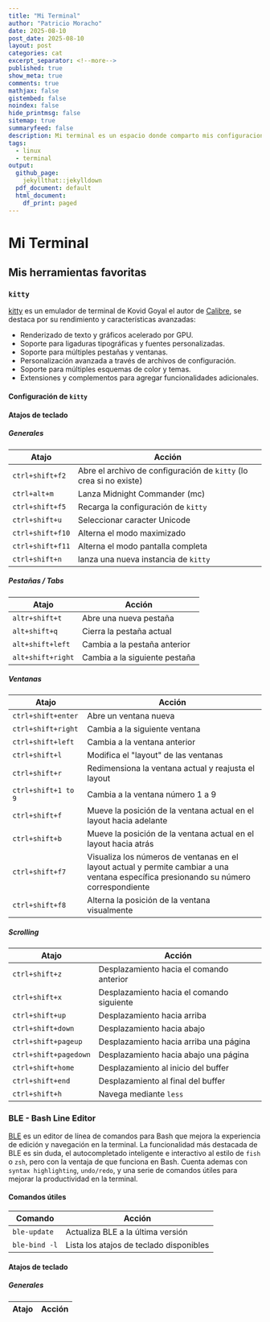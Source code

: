 ```yaml
---
title: "Mi Terminal"
author: "Patricio Moracho"
date: 2025-08-10
post_date: 2025-08-10
layout: post
categories: cat
excerpt_separator: <!--more-->
published: true
show_meta: true
comments: true
mathjax: false
gistembed: false
noindex: false
hide_printmsg: false
sitemap: true
summaryfeed: false
description: Mi terminal es un espacio donde comparto mis configuraciones y herramientas favoritas para trabajar en la terminal de Linux. Aquí encontrarás desde configuraciones de terminal hasta scripts útiles que he desarrollado a lo largo del tiempo.
tags:
  - linux
  - terminal
output:
  github_page:
    jekyllthat::jekylldown
  pdf_document: default
  html_document:
    df_print: paged
---
```


# Mi Terminal

## Mis herramientas favoritas

### `kitty`

[kitty](https://sw.kovidgoyal.net/kitty/) es un emulador de terminal de Kovid Goyal el autor de [Calibre](https://calibre-ebook.com/),  se destaca por su rendimiento y características avanzadas:

- Renderizado de texto y gráficos acelerado por GPU.
- Soporte para ligaduras tipográficas y fuentes personalizadas.
- Soporte para múltiples pestañas y ventanas.
- Personalización avanzada a través de archivos de configuración.
- Soporte para múltiples esquemas de color y temas.
- Extensiones y complementos para agregar funcionalidades adicionales.

#### Configuración de `kitty`


#### Atajos de teclado

##### Generales

|Atajo | Acción |
|---|---|
| `ctrl+shift+f2` | Abre el archivo de configuración de `kitty` (lo crea si no existe) |
| `ctrl+alt+m` | Lanza Midnight Commander (mc) |
| `ctrl+shift+f5` | Recarga la configuración de `kitty` |
| `ctrl+shift+u` | Seleccionar caracter Unicode |
| `ctrl+shift+f10` | Alterna el modo maximizado |
| `ctrl+shift+f11` | Alterna el modo pantalla completa |
| `ctrl+shift+n` | lanza una nueva instancia de `kitty` |

##### Pestañas / Tabs

|Atajo | Acción |
|---|---|
| `altr+shift+t` | Abre una nueva pestaña |
| `alt+shift+q` | Cierra la pestaña actual |
| `alt+shift+left` | Cambia a la pestaña anterior |
| `alt+shift+right` | Cambia a la siguiente pestaña |

##### Ventanas

|Atajo | Acción |
|---|---|
| `ctrl+shift+enter` | Abre un ventana nueva |
| `ctrl+shift+right` | Cambia a la siguiente ventana |
| `ctrl+shift+left` | Cambia a la ventana anterior |
| `ctrl+shift+l` | Modifica el "layout" de las ventanas |
| `ctrl+shift+r` | Redimensiona la ventana actual y reajusta el layout |
| `ctrl+shift+1 to 9` | Cambia a la ventana número 1 a 9 |
| `ctrl+shift+f` | Mueve la posición de la ventana actual en el layout hacia adelante |
| `ctrl+shift+b` | Mueve la posición de la ventana actual en el layout hacia atrás |
| `ctrl+shift+f7` | Visualiza los números de ventanas en el layout actual y permite cambiar a una ventana específica presionando su número correspondiente |
| `ctrl+shift+f8` | Alterna la posición de la ventana visualmente |

##### Scrolling

|Atajo | Acción |
|---|---|
| `ctrl+shift+z` | Desplazamiento hacia el comando anterior |
| `ctrl+shift+x` | Desplazamiento hacia el comando siguiente |
| `ctrl+shift+up` | Desplazamiento hacia arriba |
| `ctrl+shift+down` | Desplazamiento hacia abajo |
| `ctrl+shift+pageup` | Desplazamiento hacia arriba una página |
| `ctrl+shift+pagedown` | Desplazamiento hacia abajo una página |
| `ctrl+shift+home` | Desplazamiento al inicio del buffer |
| `ctrl+shift+end` | Desplazamiento al final del buffer |
| `ctrl+shift+h` | Navega mediante `less` |

### BLE - Bash Line Editor

[BLE](github.com/akinomyoga/ble.sh) es un editor de línea de comandos para Bash
que mejora la experiencia de edición y navegación en la terminal. La
funcionalidad más destacada de BLE es sin duda, el autocompletado inteligente e
interactivo al estilo de `fish` o `zsh`, pero con la ventaja de que funciona en
Bash. Cuenta ademas con `syntax highlighting`, `undo/redo`, y una serie de
comandos útiles para mejorar la productividad en la terminal.

#### Comandos útiles
|Comando | Acción |
|---|---|
| `ble-update` | Actualiza BLE a la última versión |
| `ble-bind -l` | Lista los atajos de teclado disponibles |


#### Atajos de teclado


##### Generales

|Atajo | Acción |
|---|---|